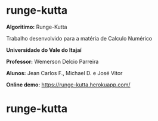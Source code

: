 # runge-kutta
**Algoritimo:** Runge-Kutta

Trabalho desenvolvido para a matéria de Calculo Numérico

**Universidade do Vale do Itajaí**

**Professor:** Wemerson Delcio Parreira

**Alunos:** Jean Carlos F., Michael D. e José Vitor

**Online demo:** https://runge-kutta.herokuapp.com/
# runge-kutta
